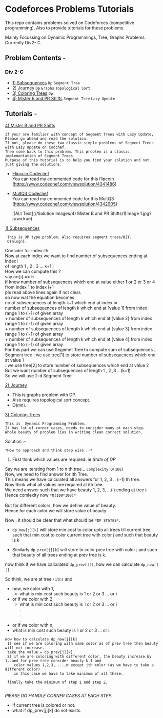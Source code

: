# Codeforces Problems Tutorials  
This repo contains problems solved on Codeforces (competitive programming).
Also to provide tutorials for these problems.

Mainly Focussing on Dynamic Programmings, Tree, Graphs Problems. 
Currently Div2- C.

## Problem Contents - 
### Div 2-C 
* [1) Subsequences](http://codeforces.com/problemset/problem/597/C) `Dp` `Segment Tree`
* [2) Journey](http://codeforces.com/problemset/problem/721/C) `Dp` `Graphs` `Topological Sort`
* [3) Coloring Trees](http://codeforces.com/problemset/problem/711/C) `Dp`
* [4) Mister B and PR Shifts](http://codeforces.com/problemset/problem/820/D) `Segment Tree` `Lazy Update`
## Tutorials - 
[4) Mister B and PR Shifts](http://codeforces.com/problemset/problem/820/D)
```
If your are familier with concept of Segment Trees with Lazy Update, Please go ahead and read the solution. 
If not, please do these two classic simple problems of Segment Trees with Lazy Update on Codchef. 
Then come back to this problem. This problem is a classic implementation of Segment Trees. 
Purpose of this tutorial is to help you find your solution and not just giving the solutions.
```
* [Flipcoin Codechef](https://www.codechef.com/problems/FLIPCOIN) <br/>
  You can read my commented code for this flipcoin (https://www.codechef.com/viewsolution/4341486)
* [MultQ3 Codechef](https://www.codechef.com/problems/MULTQ3)  <br/>
  You can read my commented code for this MultQ3 (https://www.codechef.com/viewsolution/4342905)
  
  ![ALt Text](//Solution Images/4) Mister B and PR Shifts/1)Image 1.jpg?raw=true)



[1) Subsequences](http://codeforces.com/problemset/problem/597/C)
  ```
   This is DP type problem. Also requires segment trees/BIT. 
   O(nlogn).
  ```
  Consider for index ith <br />
	Now at each index we want to find number of subsequences ending at index i <br />
	of length 1 , 2 , 3 ... k+1 ; <br />
	How we can compute this ? <br />
	say arr[i] == 5 <br />
	if know number of subsequences which end at value either 1 or 2 or 3 or 4 <br />
		  from index 1 to index i+1 <br />
		  pls read above lines again if not clear. <br />
		so now wat the equation becomes <br />
		no of subsequences of length k+1 which end at index i= <br />
		number of subsequences of length k which end at [value 1] from index range 1  to (i-1) of given array  <br />
	+   number of subsequences of length k which end at [value 2] from index range 1  to (i-1) of given array <br />
	+   number of subsequences of length k which end at [value 3] from index range 1  to (i-1) of given array <br />
	+   number of subsequences of length k which end at [value 4] from index range 1  to (i-1) of given array 	<br />
	For this part we can use Segemnt Tree to compute sum of subsequences ...<br />
		Segment tree : we use tree[1] to store number of subsequences which end at value 1 <br />
		             : we use tree[2] to store number of subsequences which end at value 2 <br />
		But we want number of subsequences of length 1 , 2 ,3 .. (k+1)  <br />
		 So we will use 2-d Segment Tree   <br />
     
[2) Journey](http://codeforces.com/problemset/problem/721/C)
  - This is graphs problem with DP.
  - Also requires topological sort concept.
  - O(mn).


[3) Coloring Trees](http://codeforces.com/problemset/problem/711/C)
  ```
  This is  Dynamic Programming Problem.
  It has lot of corner cases, needs to consider many at each step.
  Whole beauty of problem lies in writing clean correct solution.
  ```

  Solution :-

  `*How to approach and think step wise :-*` <br />
  
  1) First think which values are required. ie *State of DP* <br />

  Say we are iterating from 1 to n th tree... `Complexity O(100)` <br />
  Now, we need to find answer for ith Tree. <br />
  This means we have calculated all answers for 1, 2, 3 .. (i-1) th tree.<br />
  Now think what all values are required at ith tree.<br />
  We need answer such that we have beauty 1, 2, 3, ...(i) ending at tree i. Hence comlexity now `*O(100*100)*`<br />
  <br />
  But for different colors, how we define value of beauty.<br />
  Hence for each color we will store value of beauty<br />
  
  Now , it should be clear that what should be `*DP STATES*`.
  
  * `dp_now[j][k]` will store min cost to color upto all trees till current tree such that
  min cost to color current tree with color j and such that beauty is k
  
  * Similarly `dp_prev[j][k]` will store to color prev tree with color j and such that beauty of all 
  trees ending at prev tree is k.
  
  now think if we have calculated `dp_prev[][]`, how we can calculate `dp_now[][]`.
  
  So think, we are at tree `(ith)` and <br />
  * now, we color with 1, <br />
    * what is min cost such beauty is 1 or 2 or 3 ... or i <br />
  * or if we color with 2,<br />
    * what is min cost such beauty is 1 or 2 or 3 ... or i <br />
   .<br />
   .<br />
   .<br />
  * or if we color with n,<br />
   * what is min cost such beauty is 1 or 2 or 3 ... or i <br />

  ```
  now how to calculate dp_now[j][k]
   1) see if we are coloring with same color as of prev tree then beauty will not increase. 
   take the value = dp_prev[j][k]  
   2) if we are coloring with different color, the beauty increase by 1..and for prev tree consider beauty k-1 and
      color values 1,2,3, ...,m except jth color (as we have to take a different color)
      in this case we have to take minimum of all these.
      
   finally take the minimum of step 1 and step 2. 
   
  ```
  *PlEASE DO HANDLE CORNER CASES AT EACH STEP.*
  * If current tree is colored or not.
  * what if dp_prev[j][k] do not exists.
  






